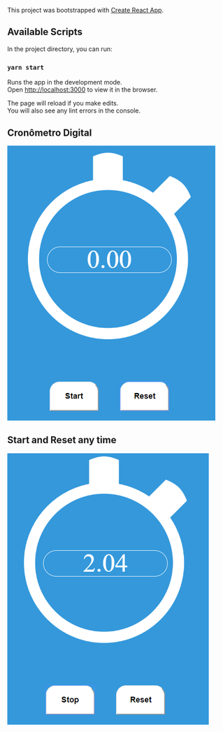 This project was bootstrapped with [Create React App](https://github.com/facebook/create-react-app).

## Available Scripts

In the project directory, you can run:

### `yarn start`

Runs the app in the development mode.<br />
Open [http://localhost:3000](http://localhost:3000) to view it in the browser.

The page will reload if you make edits.<br />
You will also see any lint errors in the console.


## Cronômetro Digital

 <img src="./src/assets/Readme/cronometro1.PNG" alt="cronometro" >

<h2>Start and Reset any time</h2>

<img src="./src/assets/Readme/cronometro2.PNG" alt="cronometro" >

